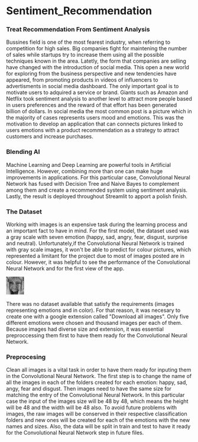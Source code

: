 # Sentiment_Recommendation

### Treat Recommendation From Sentiment Analysis

Bussines field is one of the most fearest industry, when referring to competition for high sales. Big companies fight for maintening the number of sales while startups try to increase them using all the possible techniques known in the area. Latetly, the form that companies are selling have changed with the introduction of social media. This open a new world for exploring from the business perspective and new tendencies have appeared, from promoting products in videos of influencers to advertisments in social media dashboard. The only important goal is to motivate users to adquired a service or brand. Giants such as Amazon and Netflix took sentiment analysis to another level to attract more people based in users preferences and the reward of that effort has been generated billion of dollars. In social media the most common post is a picture which in the majority of cases represents users mood and emotions. This was the motivation to develop an application that can connects pictures linked to users emotions with a product recommendation as a strategy to attract customers and increase purchases.

### Blending AI

Machine Learning and Deep Learning are powerful tools in Artificial Intelligence. However, combining more than one can make huge improvements in applications. For this particular case, Convolutional Neural Network has fused with Decision Tree and Naive Bayes to complement among them and create a recommended system using sentiment analysis. Lastly, the result is deployed throughout Streamlit to apport a polish finish.

### The Dataset

Working with images is an expensive task during the learning process and an important fact to have in mind. For the first model, the dataset used was a gray scale with seven emotion (happy, sad, angry, fear, disgust, surprise and neutral). Unfortunately,if the Convolutional Neural Network is trained with gray scale images, it won't be able to predict for colour pictures, which represented a limitant for the project due to  most of images posted are in colour. However, it was helpful to see the performance of the Convolutional Neural Network and for the first view of the app.

![im0](https://github.com/mimica123/Sentiment_Recommendation/blob/main/Data/Gray%20scale/im0.png)

There was no dataset available that satisfy the requirements (images representing emotions and in color). For that reason, it was necesary to create one with a google extension called "Download all images". Only five different emotions were chosen and thousand images per each of them. Because images had diverse size and extension, it was essential preproccessing them first to have them ready for the Convolutional Neural Network.

### Preprocesing

Clean all images is a vital task in order to have them ready for inputing them in the Convolutional Neural Network. The first step is to change the name of all the images in each of the folders created for each emotion: happy, sad, angy, fear and disgust. Then images need to have the same size for matching the entry of the Convolutional Neural Network. In this particular case the input of the images size will be 48 by 48, which means the height will be 48 and the width will be 48 also. To avoid future problems with images, the raw images will be conserved in their respective classification folders and new ones will be created for each of the emotions with the new names and sizes. Also, the data will be split in train and test to have it ready for the Convolutional Neural Network step in future files.